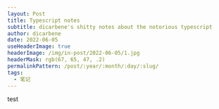 ```yaml
---
layout: Post
title: Typescript notes
subtitle: dicarbene's shitty notes about the notorious typescript
author: dicarbene
date: 2022-06-05
useHeaderImage: true
headerImage: /img/in-post/2022-06-05/1.jpg
headerMask: rgb(67, 65, 47, .2)
permalinkPattern: /post/:year/:month/:day/:slug/
tags:
  - 笔记
---
```


test
